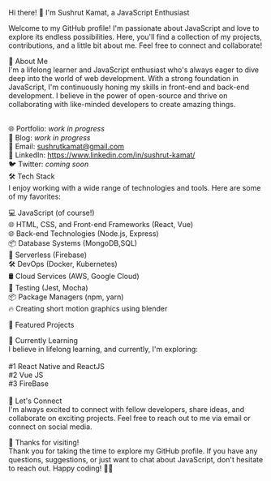 Hi there! 👋 I'm Sushrut Kamat, a JavaScript Enthusiast<br/>


Welcome to my GitHub profile! I'm passionate about JavaScript and love to explore its endless possibilities. Here, you'll find a collection of my projects, contributions, and a little bit about me. Feel free to connect and collaborate!<br/>

🚀 About Me  <br/>
I'm a lifelong learner and JavaScript enthusiast who's always eager to dive deep into the world of web development. With a strong foundation in JavaScript, I'm continuously honing my skills in front-end and back-end development. I believe in the power of open-source and thrive on collaborating with like-minded developers to create amazing things.<br/><br/>

🌐 Portfolio: *work in progress* <br/>
📝 Blog: *work in progress* <br/>
📧 Email: sushrutkamat@gmail.com <br/>
📱 LinkedIn: https://www.linkedin.com/in/sushrut-kamat/ <br/>
🐦 Twitter: *coming soon* <br/>
🛠️ Tech Stack <br/>
I enjoy working with a wide range of technologies and tools. Here are some of my favorites: <br/>

💻 JavaScript (of course!) <br/>
🌐 HTML, CSS, and Front-end Frameworks (React, Vue) <br/>
🌐 Back-end Technologies (Node.js, Express) <br/>
📦 Database Systems (MongoDB,SQL) <br/>
🚀 Serverless (Firebase) <br/>
🛠️ DevOps (Docker, Kubernetes) <br/>
🛢️ Cloud Services (AWS, Google Cloud) <br/>
🧪 Testing (Jest, Mocha) <br/>
📦 Package Managers (npm, yarn) <br/>
🔥 Creating short motion graphics using blender <br/>

📸 Featured Projects <br/>

🌱 Currently Learning <br/>
I believe in lifelong learning, and currently, I'm exploring: <br/> <br/>
#1 React Native and ReactJS <br/> 
#2 Vue JS <br/>
#3 FireBase <br/> <br/>
🤝 Let's Connect <br/>
I'm always excited to connect with fellow developers, share ideas, and collaborate on exciting projects. Feel free to reach out to me via email or connect on social media. <br/>

🙏 Thanks for visiting! <br/>
Thank you for taking the time to explore my GitHub profile. If you have any questions, suggestions, or just want to chat about JavaScript, don't hesitate to reach out. Happy coding! 🚀✨ <br/>
